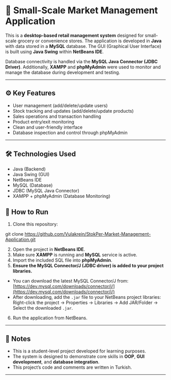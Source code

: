 # 🛒 Small-Scale Market Management Application

This is a **desktop-based retail management system** designed for small-scale grocery or convenience stores. The application is developed in **Java** with data stored in a **MySQL** database. The GUI (Graphical User Interface) is built using **Java Swing** within **NetBeans IDE**.

Database connectivity is handled via the **MySQL Java Connector (JDBC Driver)**. Additionally, **XAMPP** and **phpMyAdmin** were used to monitor and manage the database during development and testing.

---

## ⚙️ Key Features

- User management (add/delete/update users)  
- Stock tracking and updates (add/delete/update products) 
- Sales operations and transaction handling  
- Product entry/exit monitoring  
- Clean and user-friendly interface  
- Database inspection and control through phpMyAdmin

---

## 🛠️ Technologies Used

- Java (Backend)
- Java Swing (GUI)
- NetBeans IDE
- MySQL (Database)
- JDBC (MySQL Java Connector)
- XAMPP + phpMyAdmin (Database Monitoring)


## 🚀 How to Run

1. Clone this repository:

git clone https://github.com/Vulakrein/StokPer-Market-Management-Application.git

2. Open the project in **NetBeans IDE**.
3. Make sure **XAMPP** is running and **MySQL** service is active.
4. Import the included SQL file into **phpMyAdmin**.
5. **Ensure the MySQL Connector/J (JDBC driver) is added to your project libraries.**  
- You can download the latest MySQL Connector/J from:  
  [https://dev.mysql.com/downloads/connector/j/](https://dev.mysql.com/downloads/connector/j/)  
- After downloading, add the `.jar` file to your NetBeans project libraries:  
  Right-click the project → Properties → Libraries → Add JAR/Folder → Select the downloaded `.jar`.
6. Run the application from NetBeans.

---

## 📌 Notes

- This is a student-level project developed for learning purposes.  
- The system is designed to demonstrate core skills in **OOP**, **GUI development**, and **database integration**.
- This project’s code and comments are written in Turkish.

---
